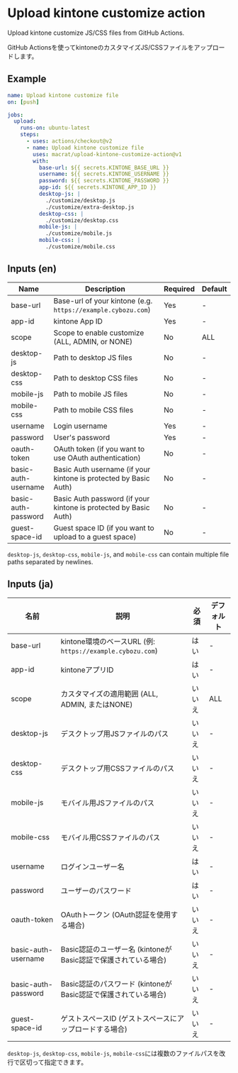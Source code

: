 # Upload kintone customize action

Upload kintone customize JS/CSS files from GitHub Actions.

GitHub Actionsを使ってkintoneのカスタマイズJS/CSSファイルをアップロードします。

## Example

```yaml
name: Upload kintone customize file
on: [push]

jobs:
  upload:
    runs-on: ubuntu-latest
    steps:
      - uses: actions/checkout@v2
      - name: Upload kintone customize file
        uses: macrat/upload-kintone-customize-action@v1
        with:
          base-url: ${{ secrets.KINTONE_BASE_URL }}
          username: ${{ secrets.KINTONE_USERNAME }}
          password: ${{ secrets.KINTONE_PASSWORD }}
          app-id: ${{ secrets.KINTONE_APP_ID }}
          desktop-js: |
            ./customize/desktop.js
            ./customize/extra-desktop.js
          desktop-css: |
            ./customize/desktop.css
          mobile-js: |
            ./customize/mobile.js
          mobile-css: |
            ./customize/mobile.css
```

## Inputs (en)

| Name | Description | Required | Default |
|------|-------------|----------|---------|
| base-url | Base-url of your kintone (e.g. `https://example.cybozu.com`) | Yes | - |
| app-id | kintone App ID | Yes | - |
| scope | Scope to enable customize (ALL, ADMIN, or NONE) | No | ALL |
| desktop-js | Path to desktop JS files | No | - |
| desktop-css | Path to desktop CSS files | No | - |
| mobile-js | Path to mobile JS files | No | - |
| mobile-css | Path to mobile CSS files | No | - |
| username | Login username | Yes | - |
| password | User's password | Yes | - |
| oauth-token | OAuth token (if you want to use OAuth authentication) | No | - |
| basic-auth-username | Basic Auth username (if your kintone is protected by Basic Auth) | No | - |
| basic-auth-password | Basic Auth password (if your kintone is protected by Basic Auth) | No | - |
| guest-space-id | Guest space ID (if you want to upload to a guest space) | No | - |

`desktop-js`, `desktop-css`, `mobile-js`, and `mobile-css` can contain multiple file paths separated by newlines.


## Inputs (ja)

| 名前 | 説明 | 必須 | デフォルト |
|------|------|------|-----------|
| base-url | kintone環境のベースURL (例: `https://example.cybozu.com`) | はい | - |
| app-id | kintoneアプリID | はい | - |
| scope | カスタマイズの適用範囲 (ALL, ADMIN, またはNONE) | いいえ | ALL |
| desktop-js | デスクトップ用JSファイルのパス | いいえ | - |
| desktop-css | デスクトップ用CSSファイルのパス | いいえ | - |
| mobile-js | モバイル用JSファイルのパス | いいえ | - |
| mobile-css | モバイル用CSSファイルのパス | いいえ | - |
| username | ログインユーザー名 | はい | - |
| password | ユーザーのパスワード | はい | - |
| oauth-token | OAuthトークン (OAuth認証を使用する場合) | いいえ | - |
| basic-auth-username | Basic認証のユーザー名 (kintoneがBasic認証で保護されている場合) | いいえ | - |
| basic-auth-password | Basic認証のパスワード (kintoneがBasic認証で保護されている場合) | いいえ | - |
| guest-space-id | ゲストスペースID (ゲストスペースにアップロードする場合) | いいえ | - |

`desktop-js`, `desktop-css`, `mobile-js`, `mobile-css`には複数のファイルパスを改行で区切って指定できます。
